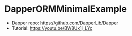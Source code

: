 # DapperORMMinimalExample

- Dapper repo: https://github.com/DapperLib/Dapper
- Tutorial: https://youtu.be/BW8Ux1j_LYc